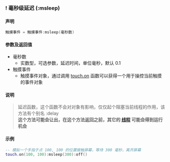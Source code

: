 ### \! 毫秒级延迟 \(**:msleep**\)


#### 声明
```lua
触摸事件 = 触摸事件:msleep(毫秒数)
```


#### 参数及返回值
- 毫秒数
    - 实数型，可选参数，延迟时间，单位毫秒，默认 0\.1
- 触摸事件
    - 触摸事件对象，通过调用 [touch.on](/Handbook/touch/touch.on.md) 函数可以获得一个用于操控当前触摸的事件对象


#### 说明
> 延迟函数，这个函数不会对对象有影响，仅仅起个阻塞当前线程的作用，该方法有个别名 :delay  
> **这个方法可能会让出，在这个方法返回之前，其它的 [线程](/Handbook/thread/README.md) 可能会得到运行机会**  


#### 示例  
```lua
-- 模拟一个手指于点 100, 100 的位置接触屏幕，等待 300 毫秒，离开屏幕
touch.on(100, 100):msleep(300):off()
```

